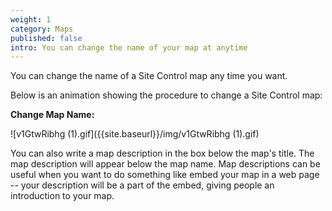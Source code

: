 ```yaml
---
weight: 1
category: Maps
published: false
intro: You can change the name of your map at anytime
---
```


You can change the name of a Site Control map any time you want.

Below is an animation showing the procedure to change a Site Control map:

**Change Map Name:**

![v1GtwRibhg (1).gif]({{site.baseurl}}/img/v1GtwRibhg (1).gif)

You can also write a map description in the box below the map's title. The map description will appear below the map name. Map descriptions can be useful when you want to do something like embed your map in a web page -- your description will be a part of the embed, giving people an introduction to your map.